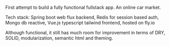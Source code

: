 First attempt to build a fully functional fullstack app. An online car market. 

Tech stack:
Spring boot web flux backend, 
Redis for session based auth,
Mongo db reactive,
Vue.js typescript tailwind frontend,
hosted on fly.io

Although functional, it still has much room for improvement in terms of DRY, SOLID, modularization, semantic html and theming.



